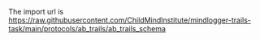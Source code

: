 The import url is https://raw.githubusercontent.com/ChildMindInstitute/mindlogger-trails-task/main/protocols/ab_trails/ab_trails_schema
